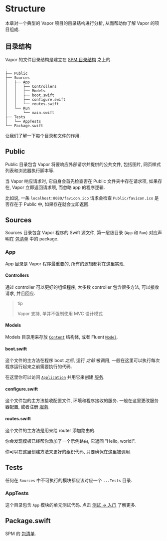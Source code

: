 # Structure

本章对一个典型的 Vapor 项目的目录结构进行分析, 从而帮助你了解 Vapor 的项目组成.

## 目录结构

Vapor 的文件目录结构是建立在 [SPM 目录结构](spm#folder-structure) 之上的.

```
.
├── Public
├── Sources
│   ├── App
│   │   ├── Controllers
│   │   ├── Models
│   │   ├── boot.swift
│   │   ├── configure.swift
│   │   └── routes.swift
│   └── Run
│       └── main.swift
├── Tests
│   └── AppTests
└── Package.swift
```

让我们了解一下每个目录和文件的作用.

## Public

Public 目录包含 Vapor 将要响应外部请求并提供的公共文件, 包括图片, 网页样式列表和浏览器执行脚本等.

当 Vapor 响应请求时, 它自身会首先检查否在 Public 文件夹中存在请求项, 如果存在, Vapor 立即返回请求项, 而忽略 app 的程序逻辑.

比如说, 一条 `localhost:8080/favicon.ico` 请求会检查 `Public/favicon.ico` 是否存在于 Public 中, 如果存在就会立即返回.

## Sources

Sources 目录包含 Vapor 程序的 Swift 源文件, 第一层级目录 (`App` 和 `Run`) 对应声明在 [包清单](spm#targets) 中的 package.

### App

App 目录是 Vapor 程序最重要的, 所有的逻辑都将在这里实现.

#### Controllers

通过 controller 可以更好的组织程序, 大多数 controller 包含很多方法, 可以接收请求, 并且回应.

> tip
>
> Vapor 支持, 单并不强制使用 MVC 设计模式

#### Models

Models 目录用来存放 [`Content`](content.md) 结构体, 或者 Fluent [`Model`](../fluent/models.md).

#### boot.swift

这个文件的主方法在程序 boot _之后_, 运行 _之前_ 被调用, 一般在这里可以执行每次程序运行起来之前需要执行的代码.

在这里你可以访问 [`Application`](application.md) 并用它来创建 [服务](application.md#services).

#### configure.swift

这个文件包的主方法接收配置文件, 环境和程序接收的服务. 一般在这里更改服务器配置, 或者注册 [服务](application.md#services).

#### routes.swift

这个文件的主方法是用来给 router 添加路由的.

你会发现模板已经帮你添加了一个示例路由, 它返回 "Hello, world!".

你可以在这里创建方法来更好的组织代码, 只要确保在这里被调用.

## Tests

任何在 `Sources` 中不可执行的模块都应该对应一个 `...Tests` 目录.

### AppTests

这个目录包含 `App` 模块的单元测试代码. 点击 [测试 &rarr; 入门](../testing/getting-started.md) 了解更多.

## Package.swift

SPM 的 [包清单](spm.md#package-manifest).
